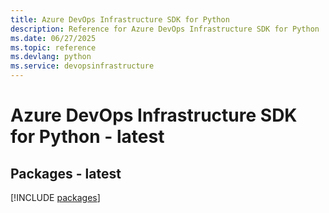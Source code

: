 ```yaml
---
title: Azure DevOps Infrastructure SDK for Python
description: Reference for Azure DevOps Infrastructure SDK for Python
ms.date: 06/27/2025
ms.topic: reference
ms.devlang: python
ms.service: devopsinfrastructure
---
```

# Azure DevOps Infrastructure SDK for Python - latest
## Packages - latest
[!INCLUDE [packages](devops-infrastructure-index.md)]